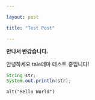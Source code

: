 ```yaml
---

layout: post

title: "Test Post"

---
```


**만나서 반갑습니다.**

안녕하세요 tale테마 테스트 중입니다!
```java
String str;
System.out.println(str);

```

`alt("Hello World")`